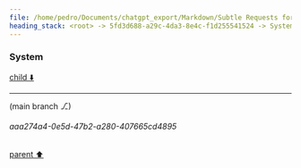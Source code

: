 ```yaml
---
file: /home/pedro/Documents/chatgpt_export/Markdown/Subtle Requests for Desires.md
heading_stack: <root> -> 5fd3d688-a29c-4da3-8e4c-f1d255541524 -> System -> 271810fb-7f77-48e7-bc9c-aaf8edae9ab8 -> System
---
```

### System

[child ⬇️](#aaa274a4-0e5d-47b2-a280-407665cd4895)

---

(main branch ⎇)
###### aaa274a4-0e5d-47b2-a280-407665cd4895
[parent ⬆️](#271810fb-7f77-48e7-bc9c-aaf8edae9ab8)
